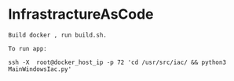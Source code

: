 # InfrastractureAsCode




```
Build docker , run build.sh. 

To run app:

ssh -X  root@docker_host_ip -p 72 'cd /usr/src/iac/ && python3  MainWindowsIac.py'
```

